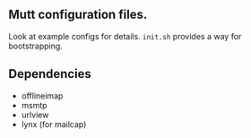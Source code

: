 ## Mutt configuration files.

Look at example configs for details. `init.sh` provides a way for bootstrapping.

## Dependencies

* offlineimap
* msmtp
* urlview
* lynx (for mailcap)
